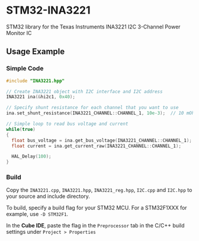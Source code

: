 # STM32-INA3221
STM32 library for the Texas Instruments INA3221 I2C 3-Channel Power Monitor IC

## Usage Example
### Simple Code
```c++
#include "INA3221.hpp"

// Create INA3221 object with I2C interface and I2C address
INA3221 ina(&hi2c1, 0x40);

// Specify shunt resistance for each channel that you want to use
ina.set_shunt_resistance(INA3221_CHANNEL::CHANNEL_1, 10e-3);  // 10 mOhm shunt resistor for channel 1

// Simple loop to read bus voltage and current
while(true)
{
  float bus_voltage = ina.get_bus_voltage(INA3221_CHANNEL::CHANNEL_1);
  float current = ina.get_current_raw(INA3221_CHANNEL::CHANNEL_1);

  HAL_Delay(100);
}
```
### Build
Copy the `INA3221.cpp`, `INA3221.hpp`, `INA3221_reg.hpp`, `I2C.cpp` and `I2C.hpp` to your source and include directory.

To build, specify a build flag for your STM32 MCU. For a STM32F1XXX for example, use `-D STM32F1`.

In the **Cube IDE**, paste the flag in the `Preprocessor` tab in the C/C++ build settings under `Project > Properties`

